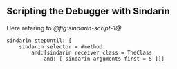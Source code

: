 ## Scripting the Debugger with Sindarin



Here refering to *@fig:sindarin-script-1@*

```language=Pharo&caption=Defining the name of your debugger extension&label=fig:sindarin-script-1
sindarin stepUntil: [ 
	sindarin selector = #method: 
		and:[sindarin receiver class = TheClass 
			and: [ sindarin arguments first = 5 ]]]
```